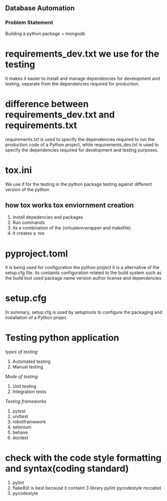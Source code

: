 ## Database Automation


### Problem Statement
 Building a python package + mongodb


# requirements_dev.txt we use for the testing
It makes it easier to install and manage dependencies for development and testing, separate from the dependencies required for production.

# difference between requirements_dev.txt and requirements.txt

requirements.txt is used to specify the dependencies required to run the production code of a Python project, while requirements_dev.txt is used to specify the dependencies required for development and testing purposes.

# tox.ini
We use if for the testing in the python package testing against different version of the python 

## how tox works tox enviornment creation
1. Install depedencies and packages 
2. Run commands
3. Its a combination of the (virtualenvwrapper and makefile)
4. It creates a .tox


# pyproject.toml
it is being used for configuration the python project it is a alternative of the setup.cfg file. its containts configuration related to the build system
such as the build tool used package name version author license and dependencies

# setup.cfg
In summary, setup.cfg is used by setuptools to configure the packaging and installation of a Python projec

# Testing python application
*types of testing*
1. Automated testing 
2. Manual testing

*Mode of testing*
1. Unit testing
2. Integration tests

*Testing frameworks*

1. pytest
2. unittest
3. robotframework
4. selenium
5. behave
6. doctest

# check with the code style formatting and syntax(coding standard)

1. pylint
2. flake8(it is best because it containt 3 library pylint pycodestyle mccabe)
3. pycodestyle


